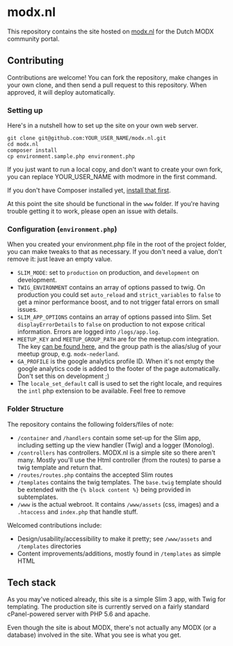 # modx.nl

This repository contains the site hosted on [modx.nl](https://modx.nl) for the Dutch MODX community portal. 

## Contributing

Contributions are welcome! You can fork the repository, make changes in your own clone, and then send a pull request to this repository. When approved, it will deploy automatically. 

### Setting up

Here's in a nutshell how to set up the site on your own web server.

```` shell
git clone git@github.com:YOUR_USER_NAME/modx.nl.git
cd modx.nl
composer install
cp environment.sample.php environment.php
````

If you just want to run a local copy, and don't want to create your own fork, you can replace YOUR_USER_NAME with modmore in the first command. 

If you don't have Composer installed yet, [install that first](https://getcomposer.org/download/). 

At this point the site should be functional in the `www` folder. If you're having trouble getting it to work, please open an issue with details. 

### Configuration (`environment.php`)

When you created your environment.php file in the root of the project folder, you can make tweaks to that as necessary. If you don't need a value, don't remove it: just leave an empty value. 

- `SLIM_MODE`: set to `production` on production, and `development` on development.
- `TWIG_ENVIRONMENT` contains an array of options passed to twig. On production you could set `auto_reload` and `strict_variables` to `false` to get a minor performance boost, and to not trigger fatal errors on small issues.
- `SLIM_APP_OPTIONS` contains an array of options passed into Slim. Set `displayErrorDetails` to `false` on production to not expose critical information. Errors are logged into `/logs/app.log`. 
- `MEETUP_KEY` and `MEETUP_GROUP_PATH` are for the meetup.com integration. The key [can be found here](https://secure.meetup.com/meetup_api/key/), and the group path is the alias/slug of your meetup group, e.g. `modx-nederland`. 
- `GA_PROFILE` is the google analytics profile ID. When it's not empty the google analytics code is added to the footer of the page automatically. Don't set this on development ;)
- The `locale_set_default` call is used to set the right locale, and requires the `intl` php extension to be available. Feel free to remove 

### Folder Structure

The repository contains the following folders/files of note:

- `/container` and `/handlers` contain some set-up for the Slim app, including setting up the view handler (Twig) and a logger (Monolog).
- `/controllers` has controllers. MODX.nl is a simple site so there aren't many. Mostly you'll use the Html controller (from the routes) to parse a twig template and return that. 
- `/routes/routes.php` contains the accepted Slim routes
- `/templates` contains the twig templates. The `base.twig` template should be extended with the `{% block content %}` being provided in subtemplates. 
- `/www` is the actual webroot. It contains `/www/assets` (css, images) and a `.htaccess` and `index.php` that handle stuff.

Welcomed contributions include:

- Design/usability/accessibility to make it pretty; see `/www/assets` and `/templates` directories
- Content improvements/additions, mostly found in `/templates` as simple HTML

## Tech stack

As you may've noticed already, this site is a simple Slim 3 app, with Twig for templating. The production site is currently served on a fairly standard cPanel-powered server with PHP 5.6 and apache. 

Even though the site is about MODX, there's not actually any MODX (or a database) involved in the site. What you see is what you get.

